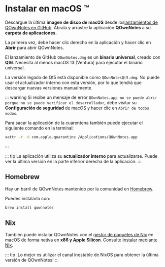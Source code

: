 # Instalar en macOS ™

Descargue la última **imagen de disco de macOS** desde los[lanzamientos de QOwnNotes en GitHub](https://github.com/pbek/QOwnNotes/releases). Ábrala y arrastre la aplicación **QOwnNotes** a su **carpeta de aplicaciones**.

La primera vez, debe hacer clic derecho en la aplicación y hacer clic en **Abrir** para abrir QOwnNotes.

El lanzamiento de GitHub `QOwnNotes.dmg` es un **binario universal**, creado con **Qt6**. Necesita al menos macOS 13 (Ventura) para ejecutar el binario universal.

La versión legado de Qt5 está disponible como `QOwnNotesQt5.dmg`. No puede usar el actualizador interno con esta versión, por lo que tendrá que descargar nuevas versiones manualmente.

::: warning
Si recibe un mensaje de error `QOwnNotes.app no se puede abrir porque no se puede verificar el desarrollador`, debe visitar su **Configuración de seguridad** de macOS y hacer clic en `Abrir de todos modos`.

Para sacar la aplicación de la cuarentena también puede ejecutar el siguiente comando en la terminal:

```bash
xattr -r -d com.apple.quarantine /Applications/QOwnNotes.app
```

:::

::: tip
La aplicación utiliza su **actualizador interno** para actualizarse. Puede ver la última versión en la parte inferior derecha de la aplicación.
:::

## Homebrew

Hay un barril de QOwnNotes mantenido por la comunidad en [Homebrew](https://formulae.brew.sh/cask/qownnotes).

Puedes instalarlo con:

```bash
brew install qownnotes
```

## Nix

También puede instalar QOwnNotes con el [gestor de paquetes de Nix](https://wiki.nixos.org/wiki/Nix_package_manager) en macOS de forma nativa en **x86 y Apple Silicon**. Consulte [Instalar mediante Nix](./nix.md).

::: tip
¡Lo mejor es utilizar el canal inestable de NixOS para obtener la última versión de QOwnNotes!
:::
